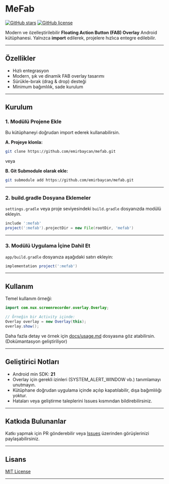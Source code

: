 # MeFab

[![GitHub stars](https://img.shields.io/github/stars/emirbaycan/mefab.svg?style=flat-square)](https://github.com/emirbaycan/mefab/stargazers)
[![GitHub license](https://img.shields.io/github/license/emirbaycan/mefab.svg?style=flat-square)](https://github.com/emirbaycan/mefab/blob/main/LICENSE)

Modern ve özelleştirilebilir **Floating Action Button (FAB) Overlay** Android kütüphanesi.
Yalnızca **import** edilerek, projelere hızlıca entegre edilebilir.

---

## Özellikler

* Hızlı entegrasyon
* Modern, şık ve dinamik FAB overlay tasarımı
* Sürükle-bırak (drag & drop) desteği
* Minimum bağımlılık, sade kurulum

---

## Kurulum

### 1. Modülü Projene Ekle

Bu kütüphaneyi doğrudan import ederek kullanabilirsin.

**A. Projeye klonla:**

```bash
git clone https://github.com/emirbaycan/mefab.git
```

veya

**B. Git Submodule olarak ekle:**

```bash
git submodule add https://github.com/emirbaycan/mefab.git
```

---

### 2. build.gradle Dosyana Eklemeler

`settings.gradle` veya proje seviyesindeki `build.gradle` dosyanızda modülü ekleyin.

```gradle
include ':mefab'
project(':mefab').projectDir = new File(rootDir, 'mefab')
```

---

### 3. Modülü Uygulama İçine Dahil Et

`app/build.gradle` dosyanıza aşağıdaki satırı ekleyin:

```gradle
implementation project(':mefab')
```

---

## Kullanım

Temel kullanım örneği:

```java
import com.nux.screenrecorder.overlay.Overlay;

// Örneğin bir Activity içinde:
Overlay overlay = new Overlay(this);
overlay.show();
```

Daha fazla detay ve örnek için [docs/usage.md](docs/usage.md) dosyasına göz atabilirsin.
(Dokümantasyon geliştiriliyor)

---

## Geliştirici Notları

* Android min SDK: **21**
* Overlay için gerekli izinleri (SYSTEM\_ALERT\_WINDOW vb.) tanımlamayı unutmayın.
* Kütüphane doğrudan uygulama içinde açılıp kapatılabilir, dışa bağımlılığı yoktur.
* Hataları veya geliştirme taleplerini Issues kısmından bildirebilirsiniz.

---

## Katkıda Bulunanlar

Katkı yapmak için PR gönderebilir veya [Issues](https://github.com/emirbaycan/mefab/issues) üzerinden görüşlerinizi paylaşabilirsiniz.

---

## Lisans

[MIT License](LICENSE)

---

